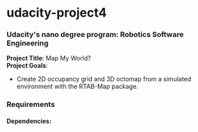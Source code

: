 # udacity-project4
### Udacity's nano degree program: Robotics Software Engineering  
**Project Title**: Map My World?  
**Project Goals**: 
- Create 2D occupancy grid and 3D octomap from a simulated environment with the RTAB-Map package.

### Requirements
#### Dependencies:
